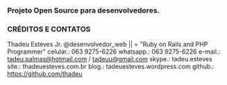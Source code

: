 ### Projeto Open Source para desenvolvedores.

### CRÉDITOS E CONTATOS
Thadeu Esteves Jr.
@desenvolvedor_web || =  "Ruby on Rails and PHP Programmer"
celular.: 063 9275-6226
whatsapp.: 063 9275-6226
e-mail.: tadeu.palmas@hotmail.com / tadeuu@gmail.com
skype.: tadeu.esteves
site.: thadeuesteves.com.br
blog.: tadeuesteves.wordpress.com
github.: https://github.com/thadeu
